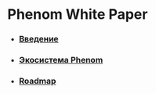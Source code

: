 # Phenom White Paper




* ### [Введение](/intro.md)

* ### [Экосистема Phenom](/concept.md)

* ### [Roadmap](2122.md)
